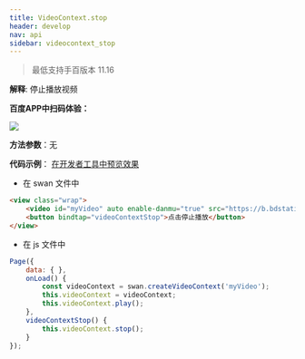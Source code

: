 ```yaml
---
title: VideoContext.stop
header: develop
nav: api
sidebar: videocontext_stop
---
```



> 最低支持手百版本 11.16

**解释**: 停止播放视频

**百度APP中扫码体验：**

<img src="https://b.bdstatic.com/miniapp/assets/images/doc_demo/fragment_VideoContextStop.png"  class="demo-qrcode-image" /> 

**方法参数**：无

**代码示例**：
<a href="swanide://fragment/b33d81ef52bfd06e1200edc291ec389f1574006511409" title="在开发者工具中预览效果" target="_self">在开发者工具中预览效果</a>

* 在 swan 文件中

```html
<view class="wrap">
    <video id="myVideo" auto enable-danmu="true" src="https://b.bdstatic.com/swan-temp/940fe716b0eaad38f47b209d61657490.mp4"></video>
    <button bindtap="videoContextStop">点击停止播放</button>
</view>
```

* 在 js 文件中

```js
Page({
    data: { },
    onLoad() {
        const videoContext = swan.createVideoContext('myVideo');
        this.videoContext = videoContext;
        this.videoContext.play();
    },
    videoContextStop() {
        this.videoContext.stop();
    }
});
```
